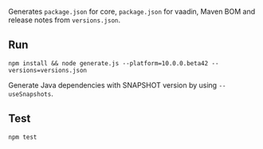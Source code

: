 Generates `package.json` for core, `package.json` for vaadin, Maven BOM and release
notes from `versions.json`.

## Run

`npm install && node generate.js --platform=10.0.0.beta42 --versions=versions.json`

Generate Java dependencies with SNAPSHOT version by using `--useSnapshots`.

## Test

`npm test`
